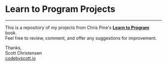 # Learn to Program Projects
***
This is a repository of my projects from Chris Pine's **[Learn to Program](https://pine.fm/LearnToProgram/)** book.  
Feel free to review, comment, and offer any suggestions for improvement.

Thanks,  
Scott Christensen  
[codebyscott.io](http://codebyscott.io)





